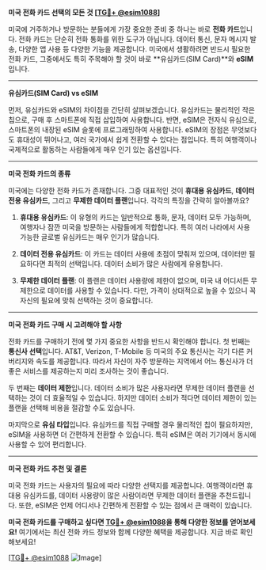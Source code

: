 **미국 전화 카드 선택의 모든 것 [[TG💪+ @esim1088](https://t.me/s/esim1088)]**

미국에 거주하거나 방문하는 분들에게 가장 중요한 준비 중 하나는 바로 **전화 카드**입니다. 전화 카드는 단순히 전화 통화를 위한 도구가 아닙니다. 데이터 통신, 문자 메시지 발송, 다양한 앱 사용 등 다양한 기능을 제공합니다. 미국에서 생활하려면 반드시 필요한 전화 카드, 그중에서도 특히 주목해야 할 것이 바로 **유심카드(SIM Card)**와 **eSIM**입니다.

---

**유심카드(SIM Card) vs eSIM**

먼저, 유심카드와 eSIM의 차이점을 간단히 살펴보겠습니다. 유심카드는 물리적인 작은 칩으로, 구매 후 스마트폰에 직접 삽입하여 사용합니다. 반면, eSIM은 전자식 유심으로, 스마트폰의 내장된 eSIM 슬롯에 프로그래밍하여 사용합니다. eSIM의 장점은 무엇보다도 휴대성이 뛰어나고, 여러 국가에서 쉽게 전환할 수 있다는 점입니다. 특히 여행객이나 국제적으로 활동하는 사람들에게 매우 인기 있는 옵션입니다.

---

**미국 전화 카드의 종류**

미국에는 다양한 전화 카드가 존재합니다. 그중 대표적인 것이 **휴대용 유심카드**, **데이터 전용 유심카드**, 그리고 **무제한 데이터 플랜**입니다. 각각의 특징을 간략히 알아볼까요?

1. **휴대용 유심카드**: 이 유형의 카드는 일반적으로 통화, 문자, 데이터 모두 가능하며, 여행자나 잠깐 미국을 방문하는 사람들에게 적합합니다. 특히 여러 나라에서 사용 가능한 글로벌 유심카드는 매우 인기가 많습니다.
   
2. **데이터 전용 유심카드**: 이 카드는 데이터 사용에 초점이 맞춰져 있으며, 데이터만 필요하다면 최적의 선택입니다. 데이터 소비가 많은 사람에게 유용합니다.

3. **무제한 데이터 플랜**: 이 플랜은 데이터 사용량에 제한이 없으며, 미국 내 어디서든 무제한으로 데이터를 사용할 수 있습니다. 다만, 가격이 상대적으로 높을 수 있으니 꼭 자신의 필요에 맞춰 선택하는 것이 중요합니다.

---

**미국 전화 카드 구매 시 고려해야 할 사항**

전화 카드를 구매하기 전에 몇 가지 중요한 사항을 반드시 확인해야 합니다. 첫 번째는 **통신사 선택**입니다. AT&T, Verizon, T-Mobile 등 미국의 주요 통신사는 각기 다른 커버리지와 속도를 제공합니다. 따라서 자신이 자주 방문하는 지역에서 어느 통신사가 더 좋은 서비스를 제공하는지 미리 조사하는 것이 좋습니다.

두 번째는 **데이터 제한**입니다. 데이터 소비가 많은 사용자라면 무제한 데이터 플랜을 선택하는 것이 더 효율적일 수 있습니다. 하지만 데이터 소비가 적다면 데이터 제한이 있는 플랜을 선택해 비용을 절감할 수도 있습니다.

마지막으로 **유심 타입**입니다. 유심카드를 직접 구매할 경우 물리적인 칩이 필요하지만, eSIM을 사용하면 더 간편하게 전환할 수 있습니다. 특히 eSIM은 여러 기기에서 동시에 사용할 수 있어 편리합니다.

---

**미국 전화 카드 추천 및 결론**

미국 전화 카드는 사용자의 필요에 따라 다양한 선택지를 제공합니다. 여행객이라면 휴대용 유심카드를, 데이터 사용량이 많은 사람이라면 무제한 데이터 플랜을 추천드립니다. 또한, eSIM은 언제 어디서나 간편하게 전환할 수 있는 점에서 큰 매력이 있습니다.

**미국 전화 카드를 구매하고 싶다면 [TG💪+ @esim1088](https://t.me/s/esim1088)을 통해 다양한 정보를 얻어보세요!** 여기에서는 최신 전화 카드 정보와 함께 다양한 혜택을 제공합니다. 지금 바로 확인해보세요!

[[TG💪+ @esim1088](https://t.me/s/esim1088) ![Image](https://i.postimg.cc/Y0z9fWf4/image.png)]